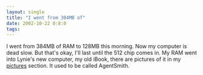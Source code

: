 ```yaml
---
layout: single
title: "I went from 384MB of"
date: 2002-10-22 0:8:0
tags: 
---
```


I went from 384MB of RAM to 128MB this morning. Now my computer is dead slow. But that's okay, I'll last until the 512 chip comes in. My RAM went into Lynie's new computer, my old iBook, there are pictures of it in my [pictures][1] section. It used to be called AgentSmith.



   [1]: ../dypicgen/dypicgen.cgi
